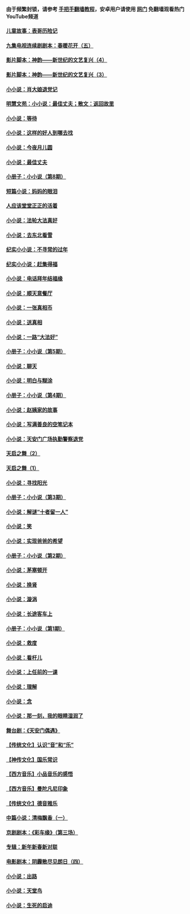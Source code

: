 #### 由于频繁封锁，请参考 [手把手翻墙教程](https://github.com/gfw-breaker/guides/wiki/)，安卓用户请使用 [网门](https://github.com/gfw-breaker/nogfw/blob/master/dl.md?t=07120600) 免翻墙观看热门YouTube频道 

#### [儿童故事：表哥历险记](../pages/328/383535.md?t=07120600) 

#### [九集电视连续剧剧本：春暖花开（五）](../pages/328/275919.md?t=07120600) 

#### [影片脚本：神韵——新世纪的文艺复兴（4）](../pages/328/266089.md?t=07120600) 

#### [影片脚本：神韵——新世纪的文艺复兴（3）](../pages/328/266087.md?t=07120600) 

#### [小小说：肖大娘退党记](../pages/328/239807.md?t=07120600) 

#### [明慧文苑：小小说：最佳丈夫；散文：返回故里](../pages/328/3439.md?t=07120600) 

#### [小小说：等待](../pages/328/223927.md?t=07120600) 

#### [小小说：这样的好人到哪去找](../pages/328/209396.md?t=07120600) 

#### [小小说：今夜月儿圆](../pages/328/193588.md?t=07120600) 

#### [小小说：最佳丈夫](../pages/328/190938.md?t=07120600) 

#### [小册子：小小说（第8期）](../pages/328/188202.md?t=07120600) 

#### [短篇小说：妈妈的眼泪](../pages/328/187712.md?t=07120600) 

#### [人应该堂堂正正的活着](../pages/328/182430.md?t=07120600) 

#### [小小说：法轮大法真好](../pages/328/174669.md?t=07120600) 

#### [小小说：去东北看雪](../pages/328/173882.md?t=07120600) 

#### [纪实小小说：不寻常的过年](../pages/328/173187.md?t=07120600) 

#### [纪实小小说：赶集得福](../pages/328/172652.md?t=07120600) 

#### [小小说：电话拜年结福缘](../pages/328/172533.md?t=07120600) 

#### [小小说：顺天意餐厅](../pages/328/170182.md?t=07120600) 

#### [小小说：一张真相币](../pages/328/169410.md?t=07120600) 

#### [小小说：送真相](../pages/328/166713.md?t=07120600) 

#### [小小说：一路“大法好”](../pages/328/162016.md?t=07120600) 

#### [小册子：小小说（第5期）](../pages/328/161131.md?t=07120600) 

#### [小小说：聊天](../pages/328/159640.md?t=07120600) 

#### [小小说：明白与糊涂](../pages/328/158101.md?t=07120600) 

#### [小册子：小小说（第4期）](../pages/328/158006.md?t=07120600) 

#### [小小说：赵姨家的故事](../pages/328/157843.md?t=07120600) 

#### [小小说：写满善良的空笔记本](../pages/328/157382.md?t=07120600) 

#### [小小说：天安门广场执勤警察退党](../pages/328/156982.md?t=07120600) 

#### [天启之舞（2）](../pages/328/153440.md?t=07120600) 

#### [天启之舞（1）](../pages/328/153439.md?t=07120600) 

#### [小小说：寻找阳光](../pages/328/153065.md?t=07120600) 

#### [小册子：小小说（第3期）](../pages/328/151715.md?t=07120600) 

#### [小小说：解谜“十者留一人”](../pages/328/148967.md?t=07120600) 

#### [小小说：笑](../pages/328/148905.md?t=07120600) 

#### [小小说：实现爸爸的希望](../pages/328/148096.md?t=07120600) 

#### [小册子：小小说（第2期）](../pages/328/147214.md?t=07120600) 

#### [小小说：茅塞顿开](../pages/328/147030.md?t=07120600) 

#### [小小说：换肾](../pages/328/146770.md?t=07120600) 

#### [小小说：漩涡](../pages/328/146683.md?t=07120600) 

#### [小小说：长途客车上](../pages/328/145076.md?t=07120600) 

#### [小册子：小小说（第1期）](../pages/328/143963.md?t=07120600) 

#### [小小说：救度](../pages/328/143927.md?t=07120600) 

#### [小小说：看杆儿](../pages/328/142137.md?t=07120600) 

#### [小小说：上任前的一课](../pages/328/140808.md?t=07120600) 

#### [小小说：理解](../pages/328/140476.md?t=07120600) 

#### [小小说：念](../pages/328/139513.md?t=07120600) 

#### [小小说：那一刻，我的眼睛湿润了](../pages/328/138476.md?t=07120600) 

#### [舞台剧：《天安门偶遇》](../pages/328/117155.md?t=07120600) 

#### [【传统文化】认识“音”和“乐”](../pages/328/108667.md?t=07120600) 

#### [【神传文化】国乐常识](../pages/328/104225.md?t=07120600) 

#### [【西方音乐】小品音乐的感悟](../pages/328/102924.md?t=07120600) 

#### [【西方音乐】曼陀凡尼印象](../pages/328/102922.md?t=07120600) 

#### [【传统文化】德音雅乐](../pages/328/102923.md?t=07120600) 

#### [中篇小说：清梅飘香（一）](../pages/328/101058.md?t=07120600) 

#### [京剧剧本：《彩车缘》（第三场）](../pages/328/96434.md?t=07120600) 

#### [专辑：新年新春新对联](../pages/328/94991.md?t=07120600) 

#### [电影剧本：阴霾散尽见朗日（四）](../pages/328/87081.md?t=07120600) 

#### [小小说：出路](../pages/328/84848.md?t=07120600) 

#### [小小说：天堂鸟](../pages/328/83084.md?t=07120600) 

#### [小小说：生死的启迪](../pages/328/70977.md?t=07120600) 

